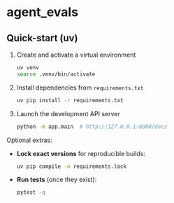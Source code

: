 # agent_evals

## Quick-start (uv)

1. Create and activate a virtual environment

   ```bash
   uv venv
   source .venv/bin/activate
   ```

2. Install dependencies from `requirements.txt`

   ```bash
   uv pip install -r requirements.txt
   ```

3. Launch the development API server

   ```bash
   python -m app.main  # http://127.0.0.1:8000/docs
   ```

Optional extras:

* **Lock exact versions** for reproducible builds:
  ```bash
  uv pip compile -o requirements.lock
  ```
* **Run tests** (once they exist):
  ```bash
  pytest -q
  ```
